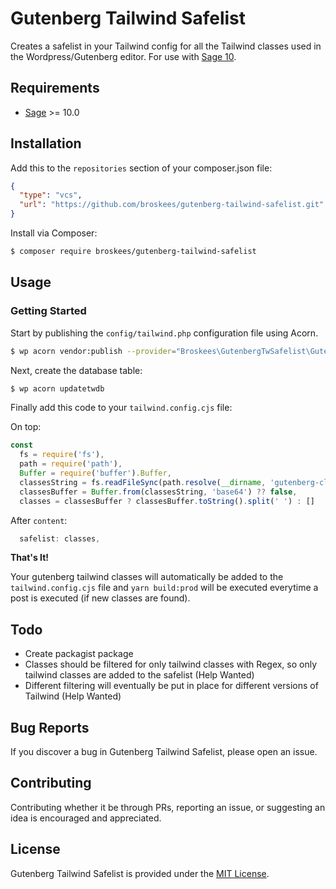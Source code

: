 # Gutenberg Tailwind Safelist

Creates a safelist in your Tailwind config for all the Tailwind classes used in the Wordpress/Gutenberg editor. For use with [Sage 10](https://roots.io/sage).

## Requirements
- [Sage](https://github.com/roots/sage) >= 10.0

## Installation

Add this to the `repositories` section of your composer.json file:
```json
{
  "type": "vcs",
  "url": "https://github.com/broskees/gutenberg-tailwind-safelist.git"
}
```

Install via Composer:

```bash
$ composer require broskees/gutenberg-tailwind-safelist
```

## Usage

### Getting Started
Start by publishing the `config/tailwind.php` configuration file using Acorn.
```bash
$ wp acorn vendor:publish --provider="Broskees\GutenbergTwSafelist\GutenbergTwSafelistServiceProvider"
```

Next, create the database table:

```bash
$ wp acorn updatetwdb
```

Finally add this code to your `tailwind.config.cjs` file:

On top:
```js
const
  fs = require('fs'),
  path = require('path'),
  Buffer = require('buffer').Buffer,
  classesString = fs.readFileSync(path.resolve(__dirname, 'gutenberg-classes.txt'), 'utf8') ?? '',
  classesBuffer = Buffer.from(classesString, 'base64') ?? false,
  classes = classesBuffer ? classesBuffer.toString().split(' ') : []
```

After `content`:
```js
  safelist: classes,
```

**That's It!**

Your gutenberg tailwind classes will automatically be added to the `tailwind.config.cjs` file and `yarn build:prod` will be executed everytime a post is executed (if new classes are found).

## Todo
- Create packagist package
- Classes should be filtered for only tailwind classes with Regex, so only tailwind classes are added to the safelist (Help Wanted)
- Different filtering will eventually be put in place for different versions of Tailwind (Help Wanted)

## Bug Reports

If you discover a bug in Gutenberg Tailwind Safelist, please open an issue.

## Contributing

Contributing whether it be through PRs, reporting an issue, or suggesting an idea is encouraged and appreciated.

## License

Gutenberg Tailwind Safelist is provided under the [MIT License](./LICENSE.md).
